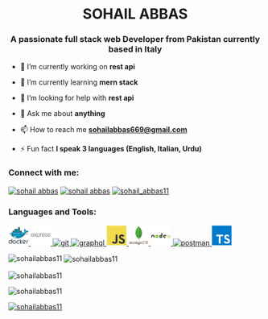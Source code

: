 <h1 align="center">SOHAIL ABBAS</h1>
<h3 align="center">A passionate full stack web Developer from Pakistan currently based in Italy</h3>


- 🔭 I’m currently working on **rest api**

- 🌱 I’m currently learning **mern stack**

- 🤝 I’m looking for help with **rest api**

- 💬 Ask me about **anything**

- 📫 How to reach me **sohailabbas669@gmail.com**

- ⚡ Fun fact **I speak 3 languages (English, Italian, Urdu)**

<h3 align="left">Connect with me:</h3>
<p align="left">
<a href="https://linkedin.com/in/sohail abbas" target="blank"><img align="center" src="https://raw.githubusercontent.com/rahuldkjain/github-profile-readme-generator/master/src/images/icons/Social/linked-in-alt.svg" alt="sohail abbas" height="30" width="40" /></a>
<a href="https://stackoverflow.com/users/sohail abbas" target="blank"><img align="center" src="https://raw.githubusercontent.com/rahuldkjain/github-profile-readme-generator/master/src/images/icons/Social/stack-overflow.svg" alt="sohail abbas" height="30" width="40" /></a>
<a href="https://instagram.com/sohail_abbas11" target="blank"><img align="center" src="https://raw.githubusercontent.com/rahuldkjain/github-profile-readme-generator/master/src/images/icons/Social/instagram.svg" alt="sohail_abbas11" height="30" width="40" /></a>
</p>

<h3 align="left">Languages and Tools:</h3>
<p align="left"> <a href="https://www.docker.com/" target="_blank" rel="noreferrer"> <img src="https://raw.githubusercontent.com/devicons/devicon/master/icons/docker/docker-original-wordmark.svg" alt="docker" width="40" height="40"/> </a> <a href="https://expressjs.com" target="_blank" rel="noreferrer"> <img src="https://raw.githubusercontent.com/devicons/devicon/master/icons/express/express-original-wordmark.svg" alt="express" width="40" height="40"/> </a> <a href="https://git-scm.com/" target="_blank" rel="noreferrer"> <img src="https://www.vectorlogo.zone/logos/git-scm/git-scm-icon.svg" alt="git" width="40" height="40"/> </a> <a href="https://graphql.org" target="_blank" rel="noreferrer"> <img src="https://www.vectorlogo.zone/logos/graphql/graphql-icon.svg" alt="graphql" width="40" height="40"/> </a> <a href="https://developer.mozilla.org/en-US/docs/Web/JavaScript" target="_blank" rel="noreferrer"> <img src="https://raw.githubusercontent.com/devicons/devicon/master/icons/javascript/javascript-original.svg" alt="javascript" width="40" height="40"/> </a> <a href="https://www.mongodb.com/" target="_blank" rel="noreferrer"> <img src="https://raw.githubusercontent.com/devicons/devicon/master/icons/mongodb/mongodb-original-wordmark.svg" alt="mongodb" width="40" height="40"/> </a> <a href="https://nodejs.org" target="_blank" rel="noreferrer"> <img src="https://raw.githubusercontent.com/devicons/devicon/master/icons/nodejs/nodejs-original-wordmark.svg" alt="nodejs" width="40" height="40"/> </a> <a href="https://postman.com" target="_blank" rel="noreferrer"> <img src="https://www.vectorlogo.zone/logos/getpostman/getpostman-icon.svg" alt="postman" width="40" height="40"/> </a> <a href="https://www.typescriptlang.org/" target="_blank" rel="noreferrer"> <img src="https://raw.githubusercontent.com/devicons/devicon/master/icons/typescript/typescript-original.svg" alt="typescript" width="40" height="40"/> </a> </p>

<p><img align="left" src="https://github-readme-stats.vercel.app/api/top-langs?username=sohailabbas11&show_icons=true&locale=en&layout=compact" alt="sohailabbas11" /></p>

<p>&nbsp;<img align="center" src="https://github-readme-stats.vercel.app/api?username=sohailabbas11&show_icons=true&locale=en" alt="sohailabbas11" /></p>

<p><img align="center" src="https://github-readme-streak-stats.herokuapp.com/?user=sohailabbas11&" alt="sohailabbas11" /></p>

<p align="left"> <img src="https://komarev.com/ghpvc/?username=sohailabbas11&label=Profile%20views&color=0e75b6&style=flat" alt="sohailabbas11" /> </p>

<p align="left"> <a href="https://github.com/ryo-ma/github-profile-trophy"><img src="https://github-profile-trophy.vercel.app/?username=sohailabbas11" alt="sohailabbas11" /></a> </p>

